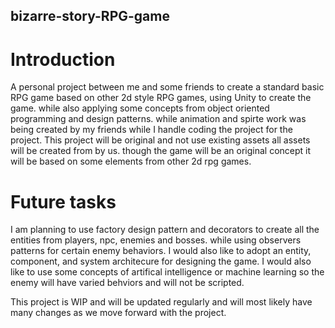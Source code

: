 ## bizarre-story-RPG-game
# Introduction
A personal project between me and some friends to create a standard basic RPG game based on other 2d style RPG games, using Unity to create the game. while also applying some concepts from object oriented programming and design patterns. while animation and spirte work was being created by my friends while I handle coding the project for the project. This project will be original and not use existing assets all assets will be created from by us. though the game will be an original concept it will be based on some elements from other 2d rpg games.

# Future tasks
I am planning to use factory design pattern and decorators to create all the entities from players, npc, enemies and bosses.
while using observers patterns for certain enemy behaviors. I would also like to adopt an entity, component, and system architecure for designing the game. I would also like to use some concepts of artifical intelligence or machine learning so the enemy will have varied behviors and will not be scripted. 

This project is WIP and will be updated regularly and will most likely have many changes as we move forward with the project.
